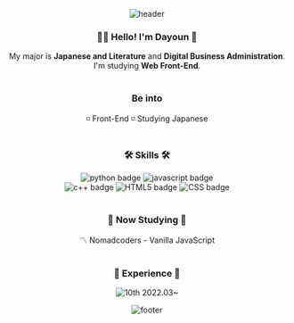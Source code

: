 

<div align="center">
  
  ![header](https://capsule-render.vercel.app/api?type=waving&color=0:614385,100:516395&height=170&section=header&text=Da-Youn&fontSize=30&fontColor=ffffff&animation=fadeIn&fontAlignY=25&desc=Welcome%20to%20my%20Github!&descAlignY=45&&descSize=15)
  
### 🙋‍♀️ Hello! I'm Dayoun 🙋‍
My major is **Japanese and Literature** and **Digital Business Administration**.<br> I'm studying **Web Front-End**. <br><br>

### Be into
◽ Front-End
◽ Studying Japanese<br><br>
  
### 🛠️ Skills 🛠️
![python badge](https://img.shields.io/badge/-PYTHON-%23F7DF1E?style=flat-square&logo=Python&logoColor=white&color=3776AB)
![javascript badge](https://img.shields.io/badge/-JAVASCRIPT-%23F7DF1E?style=flat-square&logo=JavaScript&logoColor=black)
<br>
![c++ badge](https://img.shields.io/badge/-C++-56A26C?style=flat-square&logo=C++&logoColor=white)
![HTML5 badge](https://img.shields.io/badge/-HTML5-%23F7DF1E?style=flat-square&logo=HTML5&logoColor=white&color=E34F26)
![CSS badge](https://img.shields.io/badge/-CSS3-%23F7DF1E?style=flat-square&logo=CSS3&logoColor=white&color=1572B6)<br><br>

### 📔 Now Studying 📔
〽 Nomadcoders - Vanilla JavaScript <br><br>
  
### 💛 Experience 💛
![10th](https://likelion-badge.herokuapp.com/api/likelion_shield_badge?generation=10&style=flat) 2022.03~<br>
 
![footer](https://capsule-render.vercel.app/api?section=footer&type=waving&color=0:614385,100:516395)
</div>



